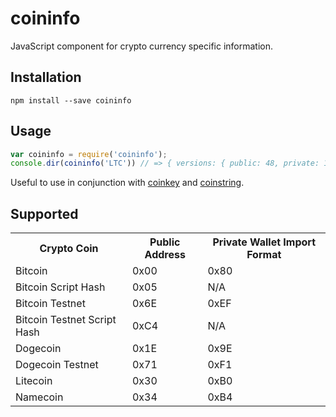 coininfo
========

JavaScript component for crypto currency specific information.
 


Installation
------------

    npm install --save coininfo


Usage
-----

```js
var coininfo = require('coininfo');
console.dir(coininfo('LTC')) // => { versions: { public: 48, private: 176 } }
```

Useful to use in conjunction with [coinkey](https://github.com/cryptocoinjs/coinkey) and [coinstring](https://github.com/cryptocoinjs/coinstring).


Supported
---------

<table>
<tr><th>Crypto Coin</th><th>Public Address</th><th>Private Wallet Import Format</th></tr>
<tr><td>Bitcoin</td><td> 0x00</td><td> 0x80</td></tr>
<tr><td>Bitcoin Script Hash</td><td> 0x05</td><td> N/A</td></tr>
<tr><td>Bitcoin Testnet</td><td> 0x6E</td><td> 0xEF</td></tr>
<tr><td>Bitcoin Testnet Script Hash</td><td> 0xC4</td><td> N/A</td></tr>
<tr><td>Dogecoin</td><td> 0x1E</td><td> 0x9E</td></tr>
<tr><td>Dogecoin Testnet</td><td> 0x71</td><td> 0xF1</td></tr>
<tr><td>Litecoin</td><td> 0x30</td><td> 0xB0</td></tr>
<tr><td>Namecoin</td><td> 0x34</td><td> 0xB4</td></tr>
</table>





